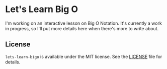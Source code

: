 # Let's Learn Big O

I'm working on an interactive lesson on Big O Notation. It's currently a work in progress, so I'll put more details here when there's more to write about.

## License

`lets-learn-bigo` is available under the MIT license. See the [LICENSE](https://github.com/jackcook/lets-learn-bigo/blob/master/LICENSE) file for details.
